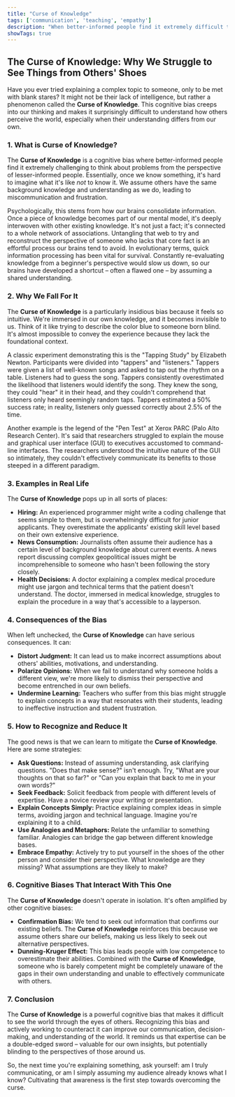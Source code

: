 ```yaml
---
title: "Curse of Knowledge"
tags: ['communication', 'teaching', 'empathy']
description: "When better-informed people find it extremely difficult to think about problems from the perspective of lesser-informed people."
showTags: true
---
```


## The Curse of Knowledge: Why We Struggle to See Things from Others' Shoes

Have you ever tried explaining a complex topic to someone, only to be met with blank stares? It might not be their lack of intelligence, but rather a phenomenon called the **Curse of Knowledge**. This cognitive bias creeps into our thinking and makes it surprisingly difficult to understand how others perceive the world, especially when their understanding differs from our own.

### 1. What is Curse of Knowledge?

The **Curse of Knowledge** is a cognitive bias where better-informed people find it extremely challenging to think about problems from the perspective of lesser-informed people. Essentially, once we know something, it's hard to imagine what it's like *not* to know it. We assume others have the same background knowledge and understanding as we do, leading to miscommunication and frustration.

Psychologically, this stems from how our brains consolidate information. Once a piece of knowledge becomes part of our mental model, it's deeply interwoven with other existing knowledge.  It's not just a fact; it's connected to a whole network of associations. Untangling that web to try and reconstruct the perspective of someone who lacks that core fact is an effortful process our brains tend to avoid.  In evolutionary terms, quick information processing has been vital for survival. Constantly re-evaluating knowledge from a beginner's perspective would slow us down, so our brains have developed a shortcut – often a flawed one – by assuming a shared understanding.

### 2. Why We Fall For It

The **Curse of Knowledge** is a particularly insidious bias because it feels so intuitive.  We're immersed in our own knowledge, and it becomes invisible to us. Think of it like trying to describe the color blue to someone born blind. It's almost impossible to convey the experience because they lack the foundational context.

A classic experiment demonstrating this is the "Tapping Study" by Elizabeth Newton.  Participants were divided into "tappers" and "listeners." Tappers were given a list of well-known songs and asked to tap out the rhythm on a table.  Listeners had to guess the song. Tappers consistently overestimated the likelihood that listeners would identify the song. They knew the song, they could "hear" it in their head, and they couldn't comprehend that listeners only heard seemingly random taps.  Tappers estimated a 50% success rate; in reality, listeners only guessed correctly about 2.5% of the time.

Another example is the legend of the "Pen Test" at Xerox PARC (Palo Alto Research Center). It's said that researchers struggled to explain the mouse and graphical user interface (GUI) to executives accustomed to command-line interfaces. The researchers understood the intuitive nature of the GUI so intimately, they couldn't effectively communicate its benefits to those steeped in a different paradigm.

### 3. Examples in Real Life

The **Curse of Knowledge** pops up in all sorts of places:

*   **Hiring:**  An experienced programmer might write a coding challenge that seems simple to them, but is overwhelmingly difficult for junior applicants. They overestimate the applicants' existing skill level based on their own extensive experience.
*   **News Consumption:** Journalists often assume their audience has a certain level of background knowledge about current events.  A news report discussing complex geopolitical issues might be incomprehensible to someone who hasn't been following the story closely.
*   **Health Decisions:** A doctor explaining a complex medical procedure might use jargon and technical terms that the patient doesn't understand. The doctor, immersed in medical knowledge, struggles to explain the procedure in a way that's accessible to a layperson.

### 4. Consequences of the Bias

When left unchecked, the **Curse of Knowledge** can have serious consequences. It can:

*   **Distort Judgment:** It can lead us to make incorrect assumptions about others' abilities, motivations, and understanding.
*   **Polarize Opinions:**  When we fail to understand why someone holds a different view, we're more likely to dismiss their perspective and become entrenched in our own beliefs.
*   **Undermine Learning:**  Teachers who suffer from this bias might struggle to explain concepts in a way that resonates with their students, leading to ineffective instruction and student frustration.

### 5. How to Recognize and Reduce It

The good news is that we can learn to mitigate the **Curse of Knowledge**. Here are some strategies:

*   **Ask Questions:**  Instead of assuming understanding, ask clarifying questions. "Does that make sense?" isn't enough. Try, "What are your thoughts on that so far?" or "Can you explain that back to me in your own words?"
*   **Seek Feedback:**  Solicit feedback from people with different levels of expertise.  Have a novice review your writing or presentation.
*   **Explain Concepts Simply:**  Practice explaining complex ideas in simple terms, avoiding jargon and technical language. Imagine you're explaining it to a child.
*   **Use Analogies and Metaphors:**  Relate the unfamiliar to something familiar. Analogies can bridge the gap between different knowledge bases.
*   **Embrace Empathy:**  Actively try to put yourself in the shoes of the other person and consider their perspective. What knowledge are they missing? What assumptions are they likely to make?

### 6. Cognitive Biases That Interact With This One

The **Curse of Knowledge** doesn't operate in isolation. It's often amplified by other cognitive biases:

*   **Confirmation Bias:** We tend to seek out information that confirms our existing beliefs. The **Curse of Knowledge** reinforces this because we assume others share our beliefs, making us less likely to seek out alternative perspectives.
*   **Dunning-Kruger Effect:** This bias leads people with low competence to overestimate their abilities. Combined with the **Curse of Knowledge**, someone who is barely competent might be completely unaware of the gaps in their own understanding and unable to effectively communicate with others.

### 7. Conclusion

The **Curse of Knowledge** is a powerful cognitive bias that makes it difficult to see the world through the eyes of others. Recognizing this bias and actively working to counteract it can improve our communication, decision-making, and understanding of the world. It reminds us that expertise can be a double-edged sword – valuable for our own insights, but potentially blinding to the perspectives of those around us.

So, the next time you're explaining something, ask yourself: am I truly communicating, or am I simply assuming my audience already knows what I know? Cultivating that awareness is the first step towards overcoming the curse.

